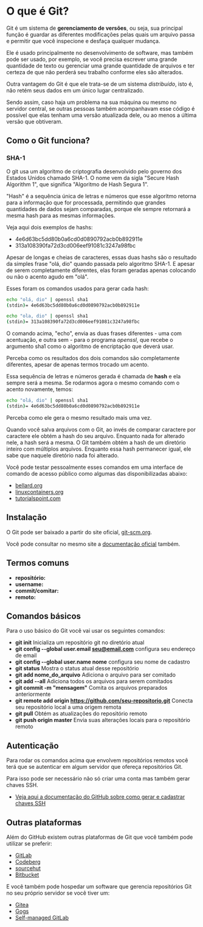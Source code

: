 # O que é Git?

Git é um sistema de **gerenciamento de versões**, ou seja, sua principal função é guardar as diferentes modificações pelas quais um arquivo passa e permitir que você inspecione e desfaça qualquer mudança.

Ele é usado principalmente no desenvolvimento de software, mas também pode ser usado, por exemplo, se você precisa escrever uma grande quantidade de texto ou gerenciar uma grande quantidade de arquivos e ter certeza de que não perderá seu trabalho conforme eles são alterados.

Outra vantagem do Git é que ele trata-se de um sistema *distribuído*, isto é, não retém seus dados em um único lugar centralizado.

Sendo assim, caso haja um problema na sua máquina ou mesmo no servidor central, se outras pessoas também acompanhavam esse código é possível que elas tenham uma versão atualizada dele, ou ao menos a última versão que obtiveram.

## Como o Git funciona?

### SHA-1
O git usa um algoritmo de criptografia desenvolvido pelo governo dos Estados Unidos chamado SHA-1. O nome vem da sigla "Secure Hash Algorithm 1", que significa "Algoritmo de Hash Segura 1".

"Hash" é a sequência única de letras e números que esse algoritmo retorna para a informação que for processada, permitindo que grandes quantidades de dados sejam comparadas, porque ele sempre retornará a mesma hash para as mesmas informações.

Veja aqui dois exemplos de hashs:
* 4e6d63bc5dd80b0a6cd0d0890792acb0b892911e
* 313a108390fa72d3cd006eef91081c3247a98fbc

Apesar de longas e cheias de caracteres, essas duas hashs são o resultado da simples frase "olá, dio" quando passada pelo algoritmo SHA-1. E apesar de serem completamente diferentes, elas foram geradas apenas colocando ou não o acento agudo em "olá".

Esses foram os comandos usados para gerar cada hash:


```sh
echo "olá, dio" | openssl sha1
(stdin)= 4e6d63bc5dd80b0a6cd0d0890792acb0b892911e

echo "ola, dio" | openssl sha1
(stdin)= 313a108390fa72d3cd006eef91081c3247a98fbc
```

O comando acima, "echo", envia as duas frases diferentes - uma com acentuação, e outra sem - para o programa *openssl*, que recebe o argumento sha1 como o algoritmo de encriptação que deverá usar.

Perceba como os resultados dos dois comandos são completamente diferentes, apesar de apenas termos trocado um acento.

Essa sequência de letras e números gerada é chamada de **hash** e ela sempre será a mesma. Se rodarmos agora o mesmo comando com o acento novamente, temos:

```sh
echo "olá, dio" | openssl sha1
(stdin)= 4e6d63bc5dd80b0a6cd0d0890792acb0b892911e
```
Perceba como ele gera o mesmo resultado mais uma vez.

Quando você salva arquivos com o Git, ao invés de comparar caractere por caractere ele obtém a hash do seu arquivo. Enquanto nada for alterado nele, a hash será a mesma. O Git também obtém a hash de um diretório inteiro com múltiplos arquivos. Enquanto essa hash permanecer igual, ele sabe que naquele diretório nada foi alterado.

Você pode testar pessoalmente esses comandos em uma interface de comando de acesso público como algumas das disponibilizadas abaixo:

* [bellard.org](https://bellard.org/jslinux/)
* [linuxcontainers.org](https://linuxcontainers.org/lxd/try-it/)
* [tutorialspoint.com](https://www.tutorialspoint.com/unix_terminal_online.php)

## Instalação

O Git pode ser baixado a partir do site oficial, [git-scm.org](http://git-scm.com/downloads).

Você pode consultar no mesmo site a [documentação oficial](https://git-scm.com/docs/git/pt_BR) também.

## Termos comuns 

* **repositório:**
* **username:**
* **commit/comitar:**
* **remoto:**

## Comandos básicos

Para o uso básico do Git você vai usar os seguintes comandos:

* **git init** Inicializa um repositório git no diretório atual
* **git config --global user.email seu@email.com** configura seu endereço de email
* **git config --global user.name nome** configura seu nome de cadastro
* **git status** Mostra o status atual desse repositório
* **git add nome_do_arquivo** Adiciona o arquivo para ser comitado
* **git add --all** Adiciona todos os arquivos para serem comitados
* **git commit -m "mensagem"** Comita os arquivos preparados anteriormente
* **git remote add origin https://github.com/seu-repositorio.git** Conecta seu repositório local a uma origem remota
* **git pull** Obtém as atualizações do repositório remoto
* **git push origin master** Envia suas alterações locais para o repositório remoto

## Autenticação
Para rodar os comandos acima que envolvem repositórios remotos você terá que se autenticar em algum servidor que ofereça repositórios Git.

Para isso pode ser necessário não só criar uma conta mas também gerar chaves SSH.

- [Veja aqui a documentação do GitHub sobre como gerar e cadastrar chaves SSH](https://docs.github.com/pt/authentication/connecting-to-github-with-ssh)

## Outras plataformas
Além do GitHub existem outras plataformas de Git que você também pode utilizar se preferir:
- [GitLab](https://gitlab.com/explore/projects/trending)
- [Codeberg](https://codeberg.org/)
- [sourcehut](https://sourcehut.org/)
- [Bitbucket](https://bitbucket.org/)

E você também pode hospedar um software que gerencia repositórios Git no seu próprio servidor se você tiver um:
- [Gitea](https://gitea.com)
- [Gogs](https://gogs.io/)
- [Self-managed GitLab](https://about.gitlab.com/install/)
